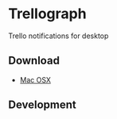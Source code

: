 # Trellograph

Trello notifications for desktop

## Download

* [Mac OSX](https://jiabin.github.io/trellograph)

## Development
